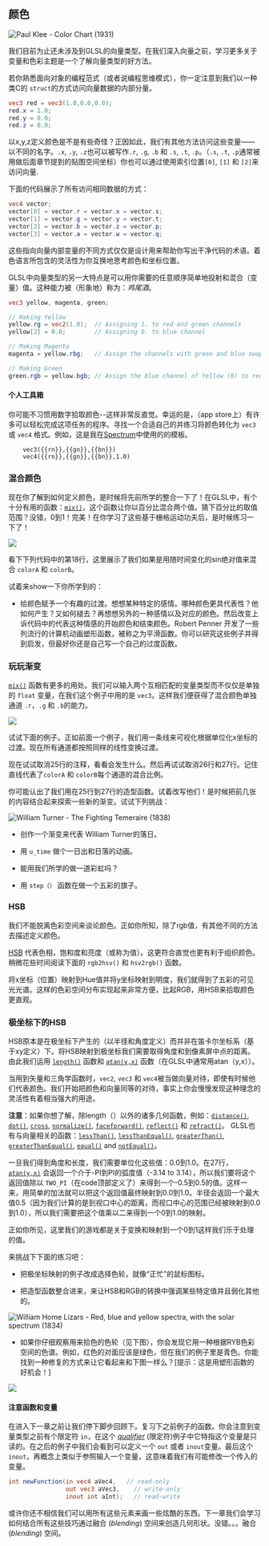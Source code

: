 ## 颜色

![Paul Klee - Color Chart (1931)](klee.jpg)

我们目前为止还未涉及到GLSL的向量类型。在我们深入向量之前，学习更多关于变量和色彩主题是一个了解向量类型的好方法。

若你熟悉面向对象的编程范式（或者说编程思维模式），你一定注意到我们以一种类C的 ```struct```的方式访问向量数据的内部分量。


```glsl
vec3 red = vec3(1.0,0.0,0.0);
red.x = 1.0;
red.y = 0.0;
red.z = 0.0; 
```

以x,y,z定义颜色是不是有些奇怪？正因如此，我们有其他方法访问这些变量——以不同的名字。```.x```, ```.y```, ```.z```也可以被写作```.r```, ```.g```, ```.b``` 和 ```.s```, ```.t```, ```.p```。（```.s```, ```.t```, ```.p```通常被用做后面章节提到的贴图空间坐标）你也可以通过使用索引位置```[0]```, ```[1]``` 和 ```[2]```来访问向量.

下面的代码展示了所有访问相同数据的方式：

```glsl
vec4 vector;
vector[0] = vector.r = vector.x = vector.s;
vector[1] = vector.g = vector.y = vector.t;
vector[2] = vector.b = vector.z = vector.p;
vector[3] = vector.a = vector.w = vector.q;
```

这些指向向量内部变量的不同方式仅仅是设计用来帮助你写出干净代码的术语。着色语言所包含的灵活性为你互换地思考颜色和坐标位置。

GLSL中向量类型的另一大特点是可以用你需要的任意顺序简单地投射和混合（变量）值。这种能力被（形象地）称为：*鸡尾酒*。


```glsl
vec3 yellow, magenta, green;

// Making Yellow 
yellow.rg = vec2(1.0);  // Assigning 1. to red and green channels
yellow[2] = 0.0;        // Assigning 0. to blue channel

// Making Magenta
magenta = yellow.rbg;   // Assign the channels with green and blue swapped

// Making Green
green.rgb = yellow.bgb; // Assign the blue channel of Yellow (0) to red and blue channels 
```

#### 个人工具箱

你可能不习惯用数字拾取颜色--这样非常反直觉。幸运的是，（app store上）有许多可以轻松完成这项任务的程序。寻找一个合适自己的并练习将颜色转化为 ```vec3``` 或 ```vec4``` 格式。例如，这是我在[Spectrum](http://www.eigenlogik.com/spectrum/mac)中使用的的模板。


```
	vec3({{rn}},{{gn}},{{bn}})
	vec4({{rn}},{{gn}},{{bn}},1.0)
```

### 混合颜色

现在你了解到如何定义颜色，是时候将先前所学的整合一下了！在GLSL中，有个十分有用的函数：[```mix()```](../glossary/?search=mix)，这个函数让你以百分比混合两个值。猜下百分比的取值范围？没错，0到1！完美！在你学习了这些基于栅格运动功夫后，是时候练习一下了！

![](mix-f.jpg)

看下下列代码中的第18行，这里展示了我们如果是用随时间变化的sin绝对值来混合 ```colorA``` 和 ```colorB```。

<div class="codeAndCanvas" data="mix.frag"></div>

试着来show一下你所学到的：

* 给颜色赋予一个有趣的过渡。想想某种特定的感情。哪种颜色更具代表性？他如何产生？又如何褪去？再想想另外的一种感情以及对应的颜色。然后改变上诉代码中的代表这种情感的开始颜色和结束颜色。Robert Penner 开发了一些列流行的计算机动画塑形函数，被称之为平滑函数。你可以研究这些例子并得到启发，但最好你还是自己写一个自己的过度函数。


### 玩玩渐变

[```mix()```](../glossary/?search=mix) 函数有更多的用处。我们可以输入两个互相匹配的变量类型而不仅仅是单独的 ```float``` 变量，在我们这个例子中用的是 ```vec3```。这样我们便获得了混合颜色单独通道 ```.r```，```.g``` 和 ```.b```的能力。

![](mix-vec.jpg)

试试下面的例子。正如前面一个例子，我们用一条线来可视化根据单位化x坐标的过渡。现在所有通道都按照同样的线性变换过渡。


现在试试取消25行的注释，看看会发生什么。然后再试试取消26行和27行。记住直线代表了```colorA``` 和 ```colorB```每个通道的混合比例。

<div class="codeAndCanvas" data="gradient.frag"></div>


你可能认出了我们用在25行到27行的造型函数。试着改写他们！是时候把前几张的内容结合起来探索一些新的渐变。试试下列挑战：

![William Turner - The Fighting Temeraire (1838)](turner.jpg)

* 创作一个渐变来代表 William Turner的落日。

* 用 ```u_time``` 做个一日出和日落的动画。

* 能用我们所学的做一道彩虹吗？

* 用 ```step（）``` 函数在做一个五彩的旗子。

### HSB
 
我们不能脱离色彩空间来谈论颜色。正如你所知，除了rgb值，有其他不同的方法去描述定义颜色。
 
[HSB](http://en.wikipedia.org/wiki/HSL_and_HSV) 代表色相，饱和度和亮度（或称为值）。这更符合直觉也更有利于组织颜色。稍微花些时间阅读下面的 ```rgb2hsv()``` 和 ```hsv2rgb()``` 函数。

将x坐标（位置）映射到Hue值并将y坐标映射到明度，我们就得到了五彩的可见光光谱。这样的色彩空间分布实现起来非常方便，比起RGB，用HSB来拾取颜色更直观。

<div class="codeAndCanvas" data="hsb.frag"></div>

### 极坐标下的HSB

HSB原本是在极坐标下产生的（以半径和角度定义）而并非在笛卡尔坐标系（基于xy定义）下。将HSB映射到极坐标我们需要取得角度和到像素屏中点的距离。由此我们运用 [```length()```](../glossary/?search=length) 函数和 [```atan(y,x)```](../glossary/?search=atan) 函数（在GLSL中通常用atan（y,x））。

当用到矢量和三角学函数时，```vec2```, ```vec3``` 和 ```vec4```被当做向量对待，即使有时候他们代表颜色。我们开始把颜色和向量同等的对待，事实上你会慢慢发现这种理念的灵活性有着相当强大的用途。

**注意**：如果你想了解，除length（）以外的诸多几何函数，例如：[```distance()```](../glossary/?search=distance), [```dot()```](../glossary/?search=dot), [```cross```](../glossary/?search=cross), [```normalize()```](../glossary/?search=normalize), [```faceforward()```](../glossary/?search=fraceforward), [```reflect()```](../glossary/?search=reflect) 和 [```refract()```](../glossary/?search=refract)。 GLSL也有与向量相关的函数：[```lessThan()```](../glossary/?search=lessThan), [```lessThanEqual()```](../glossary/?search=lessThanEqual), [```greaterThan()```](../glossary/?search=greaterThan), [```greaterThanEqual()```](../glossary/?search=greaterThanEqual), [```equal()```](../glossary/?search=equal) and [```notEqual()```](../glossary/?search=notEqual)。

一旦我们得到角度和长度，我们需要单位化这些值：0.0到1.0。在27行，[```atan(y,x)```](../glossary/?search=atan) 会返回一个介于-PI到PI的弧度值（-3.14 to 3.14），所以我们要将这个返回值除以 ```TWO_PI```（在code顶部定义了）来得到一个-0.5到0.5的值。这样一来，用简单的加法就可以把这个返回值最终映射到0.0到1.0。半径会返回一个最大值0.5（因为我们计算的是到视口中心的距离，而视口中心的范围已经被映射到0.0到1.0），所以我们需要把这个值乘以二来得到一个0到1.0的映射。

正如你所见，这里我们的游戏都是关于变换和映射到一个0到1这样我们乐于处理的值。

<div class="codeAndCanvas" data="hsb-colorwheel.frag"></div>

来挑战下下面的练习吧：

* 把极坐标映射的例子改成选择色轮，就像“正忙”的鼠标图标。

* 把造型函数整合进来，来让HSB和RGB的转换中强调某些特定值并且弱化其他的。

![William Home Lizars - Red, blue and yellow spectra, with the solar spectrum (1834)](spectrums.jpg)

* 如果你仔细观察用来拾色的色轮（见下图），你会发现它用一种根据RYB色彩空间的色谱。例如，红色的对面应该是绿色，但在我们的例子里是青色。你能找到一种修复的方式来让它看起来和下图一样么？[提示：这是用塑形函数的好机会！]

![](colorwheel.png)

#### 注意函数和变量

在进入下一章之前让我们停下脚步回顾下。复习下之前例子的函数。你会注意到变量类型之前有个限定符 ```in```，在这个 [*qualifier*](http://www.shaderific.com/glsl-qualifiers/#inputqualifier) (限定符)例子中它特指这个变量是只读的。在之后的例子中我们会看到可以定义一个 ```out``` 或者 ```inout```变量。最后这个 ```inout```，再概念上类似于参照输入一个变量，这意味着我们有可能修改一个传入的变量。

```glsl
int newFunction(in vec4 aVec4,   // read-only 
                out vec3 aVec3,    // write-only
                inout int aInt);   // read-write
``` 


或许你还不相信我们可以用所有这些元素来画一些炫酷的东西。下一章我们会学习如何结合所有这些技巧通过融合 (*blending*) 空间来创造几何形状。没错。。。融合(*blending*) 空间。


